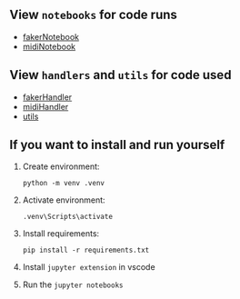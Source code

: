 ## View `notebooks` for code runs
* [fakerNotebook](/notebooks/fakerGenerator.ipynb)
* [midiNotebook](/notebooks/midiGenerator.ipynb)

## View `handlers` and `utils` for code used
* [fakerHandler](/handlers/fakerHandler.py)
* [midiHandler](/handlers/midiHandler.py)
* [utils](/utils/Utils.py)

## If you want to install and run yourself

1. Create environment:
    ```
    python -m venv .venv
    ```

2. Activate environment:
    ```
    .venv\Scripts\activate
    ```

3. Install requirements:
    ```
    pip install -r requirements.txt
    ```

5. Install `jupyter extension` in vscode

6. Run the `jupyter notebooks`